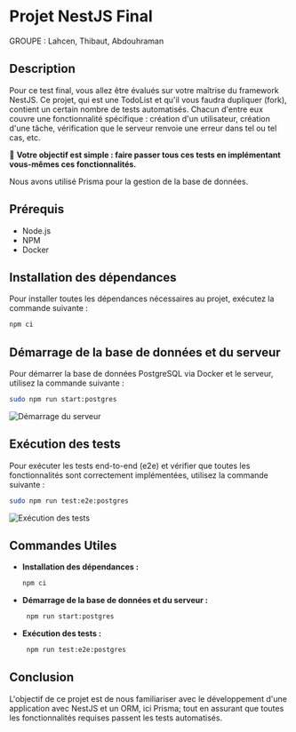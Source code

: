 
# Projet NestJS Final
GROUPE : Lahcen, Thibaut, Abdouhraman
## Description

Pour ce test final, vous allez être évalués sur votre maîtrise du framework NestJS. Ce projet, qui est une TodoList et qu'il vous faudra dupliquer (fork), contient un certain nombre de tests automatisés. Chacun d'entre eux couvre une fonctionnalité spécifique : création d'un utilisateur, création d'une tâche, vérification que le serveur renvoie une erreur dans tel ou tel cas, etc.

🎯 **Votre objectif est simple : faire passer tous ces tests en implémentant vous-mêmes ces fonctionnalités.**

Nous avons utilisé Prisma pour la gestion de la base de données.

## Prérequis

- Node.js
- NPM
- Docker

## Installation des dépendances

Pour installer toutes les dépendances nécessaires au projet, exécutez la commande suivante :

```bash
npm ci
```

## Démarrage de la base de données et du serveur

Pour démarrer la base de données PostgreSQL via Docker et le serveur, utilisez la commande suivante :

```bash
sudo npm run start:postgres
```

![Démarrage du serveur](https://cdn.discordapp.com/attachments/1197615280231284756/1243507166879678474/image.png?ex=6651b9cb&is=6650684b&hm=645a2ba1378b87e0a490a8c0aae5d6c1fa86e3a8e979975b0af089eac6e6cfff&)

## Exécution des tests

Pour exécuter les tests end-to-end (e2e) et vérifier que toutes les fonctionnalités sont correctement implémentées, utilisez la commande suivante :

```bash
sudo npm run test:e2e:postgres
```

![Exécution des tests](https://cdn.discordapp.com/attachments/1197615280231284756/1243507371456860210/image.png?ex=6651b9fc&is=6650687c&hm=56b577de1dde084d4bac713e88d2898ea397c154c7f43f3054c7a5bc37543761&)

## Commandes Utiles

- **Installation des dépendances :**

  ```bash
  npm ci
  ```

- **Démarrage de la base de données et du serveur :**

  ```bash
   npm run start:postgres
  ```

- **Exécution des tests :**

  ```bash
   npm run test:e2e:postgres
  ```

## Conclusion

L'objectif de ce projet est de nous familiariser avec le développement d'une application avec NestJS et un ORM, ici Prisma; tout en assurant que toutes les fonctionnalités requises passent les tests automatisés.

